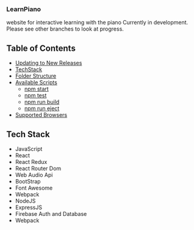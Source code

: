 ### LearnPiano
website for interactive learning with the piano
Currently in development. Please see other branches to look at progress.

## Table of Contents

- [Updating to New Releases](#updating-to-new-releases)
- [TechStack](#tech-stack)
- [Folder Structure](#folder-structure)
- [Available Scripts](#available-scripts)
  - [npm start](#npm-start)
  - [npm test](#npm-test)
  - [npm run build](#npm-run-build)
  - [npm run eject](#npm-run-eject)
- [Supported Browsers](#supported-browsers)

## Tech Stack
- JavaScript
- React
- React Redux
- React Router Dom
- Web Audio Api
- BootStrap
- Font Awesome
- Webpack
- NodeJS
- ExpressJS
- Firebase Auth and Database
- Webpack

